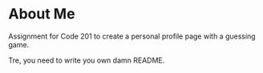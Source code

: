 # About Me
Assignment for Code 201 to create a personal profile page with a guessing game.

Tre, you need to write you own damn README.

